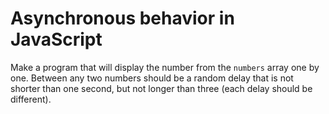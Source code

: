 # Asynchronous behavior in JavaScript

Make a program that will display the number from the `numbers` array one by one. Between any two numbers should be a random delay that is not shorter than one second, but not longer than three (each delay should be different).
